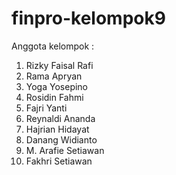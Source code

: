 # finpro-kelompok9

Anggota kelompok :
1. Rizky Faisal Rafi
2. Rama Apryan
3. Yoga Yosepino
4. Rosidin Fahmi
5. Fajri Yanti
6. Reynaldi Ananda
7. Hajrian Hidayat
8. Danang Widianto
9. M. Arafie Setiawan
10. Fakhri Setiawan
